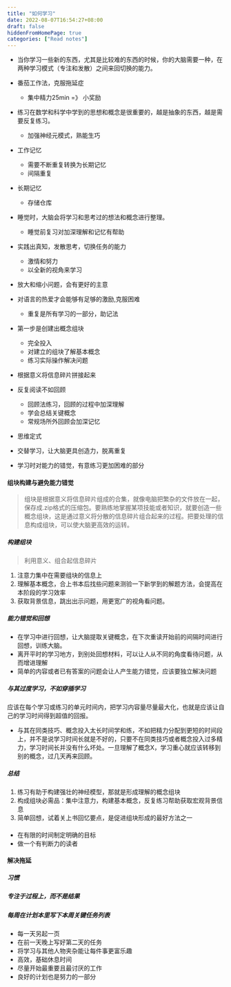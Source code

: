 ```yaml
---
title: "如何学习"
date: 2022-08-07T16:54:27+08:00
draft: false
hiddenFromHomePage: true
categories: ["Read notes"]
---
```

+ 当你学习一些新的东西，尤其是比较难的东西的时候，你的大脑需要一种，在两种学习模式（专注和发散）之间来回切换的能力。
+ 番茄工作法，克服拖延症
  + 集中精力25min =》 小奖励
+ 练习在数学和科学中学到的思想和概念是很重要的，越是抽象的东西，越是需要反复练习。
  + 加强神经元模式，熟能生巧

+ 工作记忆
  + 需要不断重复转换为长期记忆
  + 间隔重复
+ 长期记忆
  + 存储仓库

+ 睡觉时，大脑会将学习和思考过的想法和概念进行整理。
  + 睡觉前复习对加深理解和记忆有帮助

+ 实践出真知，发散思考，切换任务的能力
  + 激情和努力
  + 以全新的视角来学习

+ 放大和缩小问题，会有更好的主意

+ 对语言的热爱才会能够有足够的激励,克服困难
  + 重复是所有学习的一部分，助记法

+ 第一步是创建出概念组块
  + 完全投入
  + 对建立的组块了解基本概念
  + 练习实际操作解决问题
+ 根据意义将信息碎片拼接起来



+ 反复阅读不如回顾
  + 回顾法练习，回顾的过程中加深理解
  + 学会总结关键概念
  + 常规场所外回顾会加深记忆

+ 思维定式
+ 交替学习，让大脑更具创造力，脱离重复
+ 学习时对能力的错觉，有意练习更加困难的部分



#### 组块构建与避免能力错觉
> 组块是根据意义将信息碎片组成的合集，就像电脑把繁杂的文件放在一起，保存成.zip格式的压缩包。要熟练地掌握某项技能或者知识，就要创造一些概念组块，这是通过意义将分散的信息碎片组合起来的过程。把要处理的信息构成组块，可以使大脑更高效的运转。

##### 构建组块
> 利用意义、组合起信息碎片
1. 注意力集中在需要组块的信息上
2. 理解基本概念，合上书本后找些问题来测验一下新学到的解题方法，会提高在本阶段的学习效率
3. 获取背景信息，跳出出示问题，用更宽广的视角看问题。

##### 能力错觉和回想
+ 在学习中进行回想，让大脑提取关键概念，在下次重读开始前的间隔时间进行回想，训练大脑。
+ 离开平时的学习地方，到别处回想材料，可以让人从不同的角度看待问题，从而增进理解
+ 简单的内容或者已有答案的问题会让人产生能力错觉，应该要独立解决问题

##### 与其过度学习，不如穿插学习
应该在每个学习或练习的单元时间内，把学习内容量尽量最大化，也就是应该让自己的学习时间得到超值的回报。
+ 与其在同类技巧、概念投入太长时间学和练，不如把精力分配到更短的时间段上，并不是说学习时间长就是不好的，只要不在同类技巧或者概念投入过多精力，学习时间长并没有什么坏处。一旦理解了概念X，学习重心就应该转移到别的概念，过几天再来回顾。

##### 总结
1. 练习有助于构建强壮的神经模型，那就是形成理解的概念组块
2. 构成组块必需品：集中注意力，构建基本概念，反复练习帮助获取宏观背景信息
3. 简单回想，试着关上书回忆要点，是促进组块形成的最好方法之一


#### 
+ 在有限的时间制定明确的目标
+ 做一个有判断力的读者


#### 解决拖延
##### 习惯
##### 专注于过程上，而不是结果
##### 每周在计划本里写下本周关键任务列表
+ 每一天另起一页
+ 在前一天晚上写好第二天的任务
+ 将学习与其他人物夹杂能让每件事更富乐趣
+ 高效，基础休息时间
+ 尽量开始最重要且最讨厌的工作
+ 良好的计划也是努力的一部分